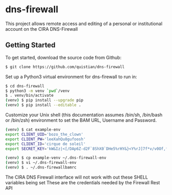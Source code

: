# dns-firewall

This project allows remote access and editing of a personal or institutional account
on the CIRA DNS-Firewall

## Getting Started

To get started, download the source code from Github:

```bash
$ git clone https://github.com/quistian/dns-firewall
```

Set up a Python3 virtual environment for dns-firewall to run in:

```bash
$ cd dns-firewall
$ python3 -m venv `pwd`/venv
$ . venv/bin/activate
(venv) $ pip install --upgrade pip
(venv) $ pip install --editable .
```

Customize your Unix shell (this documentation assumes /bin/sh, /bin/bash or /bin/zsh) environment to set the BAM URL, Username and Password.

```bash
(venv) $ cat example-env
export CLIENT_UID='bozo_the_clown'
export CLIENT_PW='leeXahQu8gufoosh'
export CLIENT_ID='cirque de soleil'
export SECRET_KEY='kW&Iz|<[/DAp6Z-d2F`8ShX0`DHe5%rHY&}<Y%rJ]7f*v/v0Of,f7%MB^+'

(venv) $ cp example-venv ~/.dns-firewall-env
(venv) $ vi ~/.dns-firewall-env
(venv) $ . ~/.dns-firewallbamrc
```

The CIRA DNS Firewall interface will not work with out these SHELL variables being set
These are the credentials needed by the Firewall Rest API
